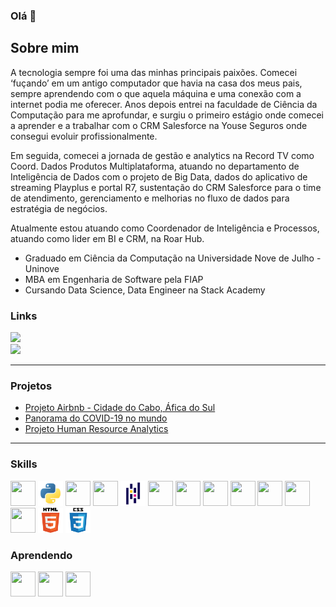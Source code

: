 ### Olá :vulcan_salute:

## Sobre mim
A tecnologia sempre foi uma das minhas principais paixões. Comecei ‘fuçando’ em um antigo computador que havia na casa dos meus pais, sempre aprendendo com o que aquela máquina e uma conexão com a internet podia me oferecer. Anos depois entrei na faculdade de Ciência da Computação para me aprofundar, e surgiu o primeiro estágio onde comecei a aprender e a trabalhar com o CRM Salesforce na Youse Seguros onde consegui evoluir profissionalmente.

Em seguida, comecei a jornada de gestão e analytics na Record TV como Coord. Dados Produtos Multiplataforma, atuando no departamento de Inteligência de Dados com o projeto de Big Data, dados do aplicativo de streaming Playplus e portal R7, sustentação do CRM Salesforce para o time de atendimento, gerenciamento e melhorias no fluxo de dados para estratégia de negócios.

Atualmente estou atuando como Coordenador de Inteligência e Processos, atuando como lider em BI e CRM, na Roar Hub.

* Graduado em Ciência da Computação na Universidade Nove de Julho - Uninove
* MBA em Engenharia de Software pela FIAP
* Cursando Data Science, Data Engineer na Stack Academy

### Links

<div>
<a href="https://www.linkedin.com/in/jeferson-dos-santos-de-melo-almeida-192101a3/" target="_blank"><img src="https://img.shields.io/badge/-LinkedIn-%230077B5?style=for-the-badge&logo=linkedin&logoColor=white" target="_blank"></a><br>
<a href="https://medium.com/@jefersonalmeida_81476" target="_blank"><img src="https://img.shields.io/badge/Medium-12100E?style=for-the-badge&logo=medium&logoColor=white" target="_blank"></a>
</div>


---

### Projetos


* [Projeto Airbnb - Cidade do Cabo, Áfica do Sul](https://github.com/JefersonSMAlmeida/data_science/blob/main/Cidade_do_Cabo_Analisando_os_Dados_do_Airbnb.ipynb)
* [Panorama do COVID-19 no mundo](https://github.com/JefersonSMAlmeida/portifolio_data_science/blob/main/Panorama_do_COVID_19_no_Brasil_e_no_Mundo.ipynb)
* [Projeto Human Resource Analytics](https://github.com/JefersonSMAlmeida/portifolio_dados/tree/main/Human%20Resource%20Analytics)

---

### Skills

<p align="left">
<img src="https://techcommunity.microsoft.com/t5/image/serverpage/image-id/211362iF5BA8C87CD4C2D9F" width="40" height="40"/>
<img src="https://raw.githubusercontent.com/devicons/devicon/master/icons/python/python-original.svg" width="40" height="40"/>
<img src="https://upload.wikimedia.org/wikipedia/commons/0/05/Scikit_learn_logo_small.svg" width="40" height="40"/>
<img src="https://seaborn.pydata.org/_images/logo-mark-lightbg.svg" width="40" height="40"/>
<img src="https://raw.githubusercontent.com/devicons/devicon/2ae2a900d2f041da66e950e4d48052658d850630/icons/pandas/pandas-original.svg" width="40" height="40"/>
<img src="https://upload.wikimedia.org/wikipedia/commons/thumb/c/cf/New_Power_BI_Logo.svg/630px-New_Power_BI_Logo.svg.png" width="40" height="40"/>
<img src="https://cdn.icon-icons.com/icons2/2699/PNG/512/metabase_logo_icon_170959.png" width="40" height="40"/>
<img src="https://leadsbridge.com/wp-content/themes/leadsbridge/img/integration-lg-logos/logo1026.png" width="40" height="40"/>
<img src="https://freeter.io/embedding-web-apps/analytics/google-analytics.png" width="40" height="40"/>
<img src="https://static-00.iconduck.com/assets.00/google-tag-manager-icon-256x256-qs3wbhwa.png" width="40" height="40"/>
<img src="https://res.cloudinary.com/crunchbase-production/image/upload/c_lpad,h_256,w_256,f_auto,q_auto:eco,dpr_1/z3ahdkytzwi1jxlpazje" width="40" height="40"/>
<img src="https://www.m-files.com/wp-content/uploads/2021/01/Salesforce-Logo-256px.png" width="40" height="40"/>
<img src="https://raw.githubusercontent.com/github/explore/80688e429a7d4ef2fca1e82350fe8e3517d3494d/topics/html/html.png" width="40" height="40"/>
<img src="https://raw.githubusercontent.com/github/explore/80688e429a7d4ef2fca1e82350fe8e3517d3494d/topics/css/css.png" width="40" height="40"/>
</p>

### Aprendendo

<p align="left">
<img src="https://res.cloudinary.com/crunchbase-production/image/upload/c_lpad,h_256,w_256,f_auto,q_auto:eco,dpr_1/i6f25wkhuwvkcgg4jcux" width="40" height="40"/>
<img src="https://ms-vscode.gallerycdn.vsassets.io/extensions/ms-vscode/vscode-node-azure-pack/1.1.1/1667846329462/Microsoft.VisualStudio.Services.Icons.Default" width="40" height="40"/>
<img src="https://pcr.cloud-mercato.com/static/img/logos/aws.png" width="40" height="40"/>
</p>



